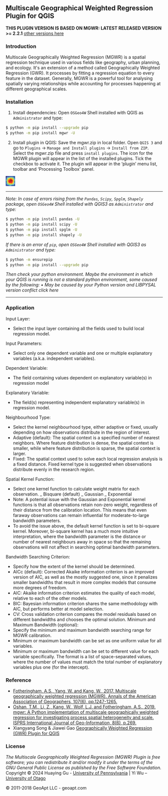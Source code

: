 ## Multiscale Geographical Weighted Regression Plugin for QGIS
**THIS PLUGIN VERSION IS BASED ON MGWR: LATEST RELEASED VERSION >= 2.2.1**  [other versions here](https://github.com/pysal/mgwr/)
### Introduction
Multiscale Geographically Weighted Regression (MGWR) is a spatial regression technique used in various fields like geography, urban planning, and ecology. It's an extension of a method called Geographically Weighted Regression (GWR). It processes by fitting a regression equation to every feature in the dataset. Generally, MGWR is a powerful tool for analysing spatially varying relationships while accounting for processes happening at different geographical scales.
### Installation
1. Install dependencies:
Open `OSGeo4W` Shell installed with QGIS as `Administrator` and type:
```sh
$ python -m pip install --upgrade pip
$ python -m pip install mgwr -U
```
2. Install plugin in QGIS:
Save the mgwr.zip in local folder. Open `QGIS 3` and go to `Plugins` -> `Manage and Install plugins` -> `Install from ZIP`. Select the mgwr.zip file and press `install plugins`. The icon for the MGWR plugin will appear in the list of the installed plugins. Tick the checkbox to activate it. The plugin will appear in the ‘plugin’ menu list, toolbar and ‘Processing Toolbox’ panel.


![mgwrqgis3.png](https://github.com/yiwu-gis/mgwr_plugin/blob/main/mgwr.png)


***
_Note: In case of errors rising from the `Pandas`, `Scipy`, `Spglm`, `Shapely` package, open `OSGeo4W` Shell installed with QGIS3 as `Administrator` and type:_
```sh
$ python -m pip install pandas -U
$ python -m pip install scipy -U
$ python -m pip install spglm -U
$ python -m pip install shapely -U
```
_If there is an error of `pip`, open `OSGeo4W` Shell installed with QGIS3 as `Administrator` and type:_
```sh
$ python -m ensurepip
$ python -m pip install --upgrade pip
```
_Then check your python environment. Maybe the environment in which your QGIS is running is not a standard python environment, some caused by the following:
•	May be caused by your Python version and LIBPYSAL version conflict click here_
***
### Application
Input Layer:
-	Select the input layer containing all the fields used to build local regression model.

Input Parameters:
-	Select only one dependent variable and one or multiple explanatory variables (a.k.a. independent variables).

Dependent Variable: 
-	The field containing values dependent on explanatory variable(s) in regression model

Explanatory Variable: 
-	The field(s) representing independent explanatory variable(s) in regression model.

Neighbourhood Type:
-	Select the kernel neighbourhood type, either adaptive or fixed, usually depending on how observations distribute in the region of interest.
-	Adaptive (default): The spatial context is a specified number of nearest neighbors. Where feature distribution is dense, the spatial context is smaller, while where feature distribution is sparse, the spatial context is larger.
-	Fixed: The spatial context used to solve each local regression analysis is a fixed distance. Fixed kernel type is suggested when observations distribute evenly in the research region.

Spatial Kernel Function:
-	Select one kernel function to calculate weight matrix for each observation.
_ Bisquare (default)
_ Gaussian
_ Exponential
-	Note: A potential issue with the Gaussian and Exponential kernel functions is that all observations retain non-zero weight, regardless of their distance from the calibration location. This means that even faraway observations can remain influential for moderate-to-large bandwidth parameters.
-	To avoid the issue above, the default kernel function is set to bi-square kernel. Moreover, bi-square kernel has a much more intuitive interpretation, where the bandwidth parameter is the distance or number of nearest neighbours away in space so that the remaining observations will not affect in searching optimal bandwidth parameters.

Bandwidth Searching Criterion:
-	Specify how the extent of the kernel should be determined.
-	AICc (default): Corrected Akaike information criterion is an improved version of AIC, as well as the mostly suggested one, since it penalizes smaller bandwidths that result in more complex models that consume more degrees of freedom.
-	AIC: Akaike information criterion estimates the quality of each model, relative to each of the other models.
-	BIC: Bayesian information criterion shares the same methodology with AIC, but performs better at model selection.
-	CV: Cross validation criterion compares the model residuals based on different bandwidths and chooses the optimal solution.
Minimum and Maximum Bandwidth (optional):
-	Specify the minimum and maximum bandwidth searching range for MGWR calibration.
-	Minimum or maximum bandwidth can be set as one uniform value for all variables.
-	Minimum or maximum bandwidth can be set to different value for each variable specifically. The format is a list of space-separated values, where the number of values must match the total number of explanatory variables plus one (for the intercept).

### Reference
-	[Fotheringham, A.S., Yang, W. and Kang, W., 2017. Multiscale geographically weighted regression (MGWR). Annals of the American Association of Geographers, 107(6), pp.1247-1265.](https://www.tandfonline.com/doi/abs/10.1080/24694452.2017.1352480?casa_token=LL9HQLVnJUkAAAAA:bBSsBZ_fl5gHpqcvya1LEBtCBU0XMzOcRd79RxueihDoucCDOZ5l-cAOQblyn1ujVpG-w3bOFZ36)
-	[Oshan, T.M., Li, Z., Kang, W., Wolf, L.J. and Fotheringham, A.S., 2019. mgwr: A Python implementation of multiscale geographically weighted regression for investigating process spatial heterogeneity and scale. ISPRS International Journal of Geo-Information, 8(6), p.269.](https://www.mdpi.com/2220-9964/8/6/269)
-	Xiangyang Song & Jiawei Gao [Geographically Weighted Regression (GWR) Plugin for QGIS](https://github.com/XiangyangSong/GWR_Plugin)

### License
_The Multiscale Geographically Weighted Regression (MGWR) Plugin is free software; you can redistribute it and/or modify it under the terms of the GNU General Public License as published by the Free Software Foundation._
Copyright ©  2024 Huaying Gu - [University of Pennsylvania](https://www.upenn.edu/) | Yi Wu – [University of Otago](https://www.otago.ac.nz)


© 2011-2018 GeoApt LLC - geoapt.com
